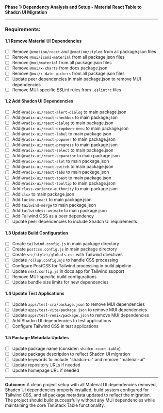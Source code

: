 **Phase 1: Dependency Analysis and Setup - Material React Table to Shadcn UI Migration**

---

### Requirements:

#### 1.1 Remove Material UI Dependencies
* [ ] Remove `@emotion/react` and `@emotion/styled` from all package.json files
* [ ] Remove `@mui/icons-material` from all package.json files  
* [ ] Remove `@mui/material` from all package.json files
* [ ] Remove `@mui/x-charts` from docs package.json
* [ ] Remove `@mui/x-date-pickers` from all package.json files
* [ ] Update peer dependencies in main package.json to remove MUI dependencies
* [ ] Remove MUI-specific ESLint rules from `.eslintrc` files

#### 1.2 Add Shadcn UI Dependencies
* [ ] Add `@radix-ui/react-alert-dialog` to main package.json
* [ ] Add `@radix-ui/react-checkbox` to main package.json
* [ ] Add `@radix-ui/react-dialog` to main package.json
* [ ] Add `@radix-ui/react-dropdown-menu` to main package.json
* [ ] Add `@radix-ui/react-label` to main package.json
* [ ] Add `@radix-ui/react-popover` to main package.json
* [ ] Add `@radix-ui/react-progress` to main package.json
* [ ] Add `@radix-ui/react-select` to main package.json
* [ ] Add `@radix-ui/react-separator` to main package.json
* [ ] Add `@radix-ui/react-slot` to main package.json
* [ ] Add `@radix-ui/react-switch` to main package.json
* [ ] Add `@radix-ui/react-tabs` to main package.json
* [ ] Add `@radix-ui/react-toast` to main package.json
* [ ] Add `@radix-ui/react-tooltip` to main package.json
* [ ] Add `class-variance-authority` to main package.json
* [ ] Add `clsx` to main package.json
* [ ] Add `lucide-react` to main package.json
* [ ] Add `tailwind-merge` to main package.json
* [ ] Add `tailwindcss-animate` to main package.json
* [ ] Add Tailwind CSS as a peer dependency
* [ ] Update peer dependencies to include Shadcn UI requirements

#### 1.3 Update Build Configuration
* [ ] Create `tailwind.config.js` in main package directory
* [ ] Create `postcss.config.js` in main package directory
* [ ] Create `src/styles/globals.css` with Tailwind directives
* [ ] Update `rollup.config.mjs` to handle CSS processing
* [ ] Configure PostCSS for Tailwind processing in build pipeline
* [ ] Update `next.config.js` in docs app for Tailwind support
* [ ] Remove MUI-specific build configurations
* [ ] Update bundle size limits for new dependencies

#### 1.4 Update Test Applications
* [ ] Update `apps/test-cra/package.json` to remove MUI dependencies
* [ ] Update `apps/test-vite/package.json` to remove MUI dependencies
* [ ] Update `apps/test-remix/package.json` to remove MUI dependencies
* [ ] Add Shadcn UI dependencies to test applications
* [ ] Configure Tailwind CSS in test applications

#### 1.5 Package Metadata Updates
* [ ] Update package name (consider: `shadcn-react-table`)
* [ ] Update package description to reflect Shadcn UI migration
* [ ] Update keywords to include "shadcn-ui" and remove "material-ui"
* [ ] Update repository URLs if needed
* [ ] Update homepage URL if needed

---

**Outcome:**
A clean project setup with all Material UI dependencies removed, Shadcn UI dependencies properly installed, build system configured for Tailwind CSS, and all package metadata updated to reflect the migration. The project should build successfully without any MUI dependencies while maintaining the core TanStack Table functionality. 